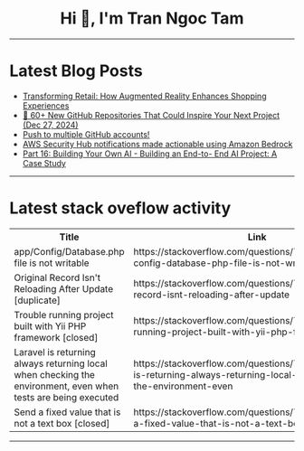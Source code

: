<h1 align="center">Hi 👋, I'm Tran Ngoc Tam</h1>

---

# Latest Blog Posts 
<!-- BLOG-POST-LIST:START -->
- [Transforming Retail: How Augmented Reality Enhances Shopping Experiences](https://dev.to/vishal_bisht_2bae8e8d8bd4/transforming-retail-how-augmented-reality-enhances-shopping-experiences-30gh)
- [🚀 60+ New GitHub Repositories That Could Inspire Your Next Project &lpar;Dec 27, 2024&rpar;](https://dev.to/gittech/60-new-github-repositories-that-could-inspire-your-next-project-dec-27-2024-58m0)
- [Push to multiple GitHub accounts!](https://dev.to/nikhil_mahato/push-to-multiple-github-accounts-3k99)
- [AWS Security Hub notifications made actionable using Amazon Bedrock](https://dev.to/aws-builders/aws-security-hub-notifications-made-actionable-using-amazon-bedrock-1f3i)
- [Part 16: Building Your Own AI - Building an End-to- End AI Project: A Case Study](https://dev.to/trixsec/part-16-building-your-own-ai-building-an-end-to-end-ai-project-a-case-study-e90)
<!-- BLOG-POST-LIST:END -->

---

# Latest stack oveflow activity
<table>
  <tr><th>Title</th><th>Link</th></tr>
  <!-- STACKOVERFLOW:START --><tr><td>app/Config/Database.php file is not writable</td><td>https://stackoverflow.com/questions/79313241/app-config-database-php-file-is-not-writable</td></tr><tr><td>Original Record Isn&#39;t Reloading After Update [duplicate]</td><td>https://stackoverflow.com/questions/79313037/original-record-isnt-reloading-after-update</td></tr><tr><td>Trouble running project built with Yii PHP framework [closed]</td><td>https://stackoverflow.com/questions/79313017/trouble-running-project-built-with-yii-php-framework</td></tr><tr><td>Laravel is returning always returning local when checking the environment, even when tests are being executed</td><td>https://stackoverflow.com/questions/79312920/laravel-is-returning-always-returning-local-when-checking-the-environment-even</td></tr><tr><td>Send a fixed value that is not a text box [closed]</td><td>https://stackoverflow.com/questions/79312893/send-a-fixed-value-that-is-not-a-text-box</td></tr><!-- STACKOVERFLOW:END -->
</table>

---


